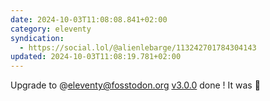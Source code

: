 ```yaml
---
date: 2024-10-03T11:08:08.841+02:00
category: eleventy
syndication:
  - https://social.lol/@alienlebarge/113242701784304143
updated: 2024-10-03T11:08:19.781+02:00
---
```


Upgrade to @eleventy@fosstodon.org [v3.0.0](https://github.com/11ty/eleventy/releases/tag/v3.0.0) done !
It was 🧘
